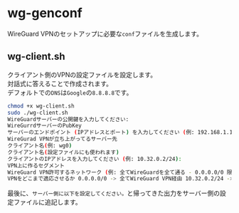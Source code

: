 # wg-genconf
WireGuard VPNのセットアップに必要な`conf`ファイルを生成します。  

## wg-client.sh
クライアント側のVPNの設定ファイルを設定します。  
対話式に答えることで作成されます。  
デフォルトでの`DNS`は`Google`の`8.8.8.8`です。  

```bash
chmod +x wg-client.sh
sudo ./wg-client.sh
WireGuardサーバーの公開鍵を入力してください:
WireGurrdサーバーのPubKey
サーバーのエンドポイント (IPアドレスとポート) を入力してください (例: 192.168.1.100:51820):
WireGurad VPNが立ち上がってるサーバー先
クライアント名(例: wg0)
クライアント名(設定ファイルにも使われます)
クライアントのIPアドレスを入力してください (例: 10.32.0.2/24):
VPN上に作るセグメント
WireGuard VPN許可するネットワーク (例: 全てWireGuardを全て通る - 0.0.0.0/0 限られたネットワーク - ):
VPNをどこまで適応させるか 0.0.0.0/0 -> 全てWireGuard VPN経由 10.32.0.2/24 -> /24のサブネットマスク値に対応する、他にセットアップされているネットワークだけ到達出来るようにする
```
最後に、`サーバー側に以下を設定してください。`と帰ってきた出力をサーバー側の設定ファイルに追記します。
